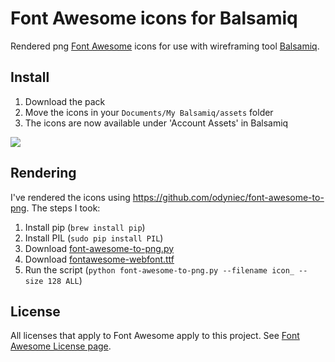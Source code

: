# Font Awesome icons for Balsamiq

Rendered png [Font Awesome](http://fontawesome.io) icons for use with wireframing tool [Balsamiq](http://balsamiq.com/).

## Install
1. Download the pack
2. Move the icons in your `Documents/My Balsamiq/assets` folder
3. The icons are now available under 'Account Assets' in Balsamiq

![](http://springest-monosnap.s3-website-eu-west-1.amazonaws.com/ieo9bzmpmj1wctyvvbxn.png)

## Rendering
I've rendered the icons using https://github.com/odyniec/font-awesome-to-png. The steps I took:

1. Install pip (`brew install pip`)
2. Install PIL (`sudo pip install PIL`)
3. Download [font-awesome-to-png.py](https://github.com/odyniec/font-awesome-to-png)
4. Download [fontawesome-webfont.ttf](https://github.com/FortAwesome/Font-Awesome/blob/master/font/fontawesome-webfont.ttf)
5. Run the script (`python font-awesome-to-png.py --filename icon_ --size 128 ALL`)

## License
All licenses that apply to Font Awesome apply to this project. See [Font Awesome License page](http://fortawesome.github.io/Font-Awesome/license/).
